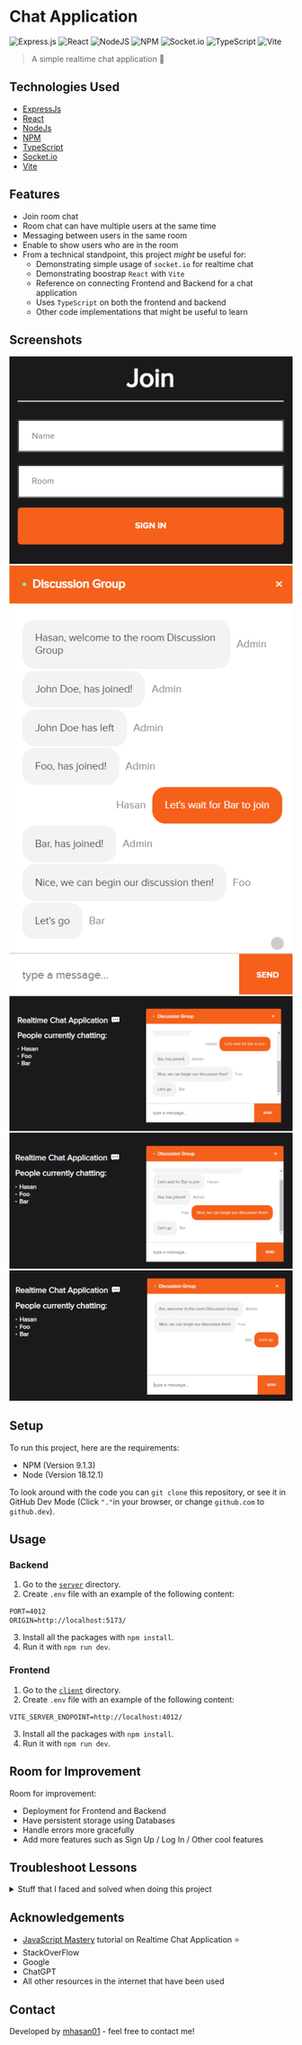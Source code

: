 # Chat Application

![Express.js](https://img.shields.io/badge/express.js-%23404d59.svg?style=for-the-badge&logo=express&logoColor=%2361DAFB)
![React](https://img.shields.io/badge/react-%2320232a.svg?style=for-the-badge&logo=react&logoColor=%2361DAFB)
![NodeJS](https://img.shields.io/badge/node.js-6DA55F?style=for-the-badge&logo=node.js&logoColor=white)
![NPM](https://img.shields.io/badge/NPM-%23000000.svg?style=for-the-badge&logo=npm&logoColor=white)
![Socket.io](https://img.shields.io/badge/Socket.io-black?style=for-the-badge&logo=socket.io&badgeColor=010101)
![TypeScript](https://img.shields.io/badge/typescript-%23007ACC.svg?style=for-the-badge&logo=typescript&logoColor=white)
![Vite](https://img.shields.io/badge/vite-%23646CFF.svg?style=for-the-badge&logo=vite&logoColor=white)


> A simple realtime chat application 💬

## Technologies Used

- [ExpressJs](https://expressjs.com/)
- [React](https://reactjs.org/)
- [NodeJs](https://nodejs.org/en/)
- [NPM](https://www.npmjs.com/)
- [TypeScript](https://www.typescriptlang.org/)
- [Socket.io](https://socket.io/)
- [Vite](https://vitejs.dev/)

## Features

- Join room chat
- Room chat can have multiple users at the same time
- Messaging between users in the same room
- Enable to show users who are in the room
- From a technical standpoint, this project _might_ be useful for:
  - Demonstrating simple usage of `socket.io` for realtime chat
  - Demonstrating boostrap `React` with `Vite`
  - Reference on connecting Frontend and Backend for a chat application
  - Uses `TypeScript` on both the frontend and backend
  - Other code implementations that might be useful to learn

## Screenshots

![join](./docs/images/join.png)
![mobile-chat](./docs/images/mobile-chat.png)
![hasan-chat](./docs/images/hasan-chat.png)
![foo-chat](./docs/images/foo-chat.png)
![bar-chat](./docs/images/bar-chat.png)

## Setup

To run this project, here are the requirements:

- NPM (Version 9.1.3)
- Node (Version 18.12.1)

To look around with the code you can `git clone` this repository, or see it in GitHub Dev Mode (Click `"."`in your browser, or change `github.com` to `github.dev`).

## Usage

### Backend

1. Go to the [`server`](./server) directory.
2. Create `.env` file with an example of the following content:
```
PORT=4012
ORIGIN=http://localhost:5173/
```
3. Install all the packages with `npm install`.
4. Run it with `npm run dev`.

### Frontend

1. Go to the [`client`](./client) directory.
2. Create `.env` file with an example of the following content:
```
VITE_SERVER_ENDPOINT=http://localhost:4012/
```
3. Install all the packages with `npm install`.
4. Run it with `npm run dev`.

## Room for Improvement

Room for improvement:

- Deployment for Frontend and Backend
- Have persistent storage using Databases
- Handle errors more gracefully
- Add more features such as Sign Up / Log In / Other cool features

## Troubleshoot Lessons

<details>
  <summary>Stuff that I faced and solved when doing this project</summary>

- If you can’t declare the same variable in one project in express, use `export {}` as stated in [here](https://stackoverflow.com/a/62912102/15574446).
  - Or use`allowSyntheticDefaultImports` and `esModuleInterop` in `tsconfig.json` to be able to use `import` in project.
- Having Environment Variable Error → **Ensure** that `.env` is on the same folder with `package.json` file 🤦‍♂️.
- Having CORS error → Use `transports: ['websocket']` in Client and setup CORS in server, see more info [here](https://stackoverflow.com/a/66076532/15574446).
- `<React.StrictMode/>` made `useEffect()` render twice for some reason, see more info [here](https://stackoverflow.com/questions/61254372/my-react-component-is-rendering-twice-because-of-strict-mode).
- See how to use absolute import on `React` and `Vite` [here](https://dev.to/abdeldjalilhachimi/how-to-avoid-long-path-import-using-react-with-ts-and-vite-4e2h).

</details>

## Acknowledgements

- [JavaScript Mastery](https://github.com/adrianhajdin) tutorial on Realtime Chat Application ⭐
- StackOverFlow
- Google
- ChatGPT
- All other resources in the internet that have been used


## Contact

Developed by [mhasan01](https://mhasan01.com/) - feel free to contact me!
